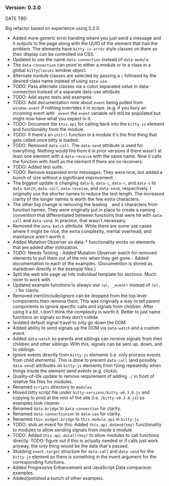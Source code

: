 ### Version: 0.3.0

DATE TBD

Big refactor based on experience using 0.2.0.

- Added more generic error handing where you just send
a message and it outputs to the page along with the
UUID of the element that had the problem. The 
elements have `bitty-js-error` style classes on them
so their display can be controlled via CSS. 
- Updated to use the name `data-connection` instead of `data-module`
- The `data-connection` can point to either a module or
to a class in a global `bittyClasses` window object.
- Alternate module classes are selected by passing a `|` followed
by the desired class name instead of using `data-use`
- TODO: Pass alternate classes via a colon separated value in 
data-connection instead of a separate data-use attribute
- TODO: Add async tests and examples
- TODO: Add documentation note about `event` being pulled from `window.event`
if nothing overrides it in scope. (e.g. if you bury an incoming
event with `_event` the `event` variable will still be populated
but might now have what you expect in it. 
- TODO: Document the `this.api` for calling back into the `bitty-js`
element and functionality from the module.
- TODO: If there's an `init()` function in a module it's the
first thing that gets called once bitty is loaded. 
- TODO: Removed `data-call`. The `data-send` attribute is used
for everything. Nothing would fire from it in prior versions
if there wasn't at least one element with a `data-receive` 
with the same name. Now it calls the function with itself
as the element if there are no receivers.
- TODO: Added test suite.
- TODO: Remove expanded error messages. They were nice, but added a bunch of size
without a significant improvement. 
- The biggest update is changing `data-b`, `data-c`,
      `data-r`, and `data-s` to `data-batch`, 
      `data-call`, `data-receive`, and `data-send`,
      respectively. I originally use the shorter names to reduce the text
      length. The increased clarity of the longer names is worth the
      few extra characters.
- The other big change is removing the leading `_` and
      `$` characters from function names. They were originally 
      put in place to create a naming convention that differentiated
      between functions that were hit with `data-call`
      and `data-send`. In practice, that wasn't necessary.
- Removed the `data-batch` attribute. While there are some use 
      cases where it might be nice, the extra complexity, mental overhead, and maintance 
      aren't worth it.
- Added Mutation Observer so data-* functionality works
      on elements that are added after initilization.
- TODO: Needs Testing - Added Mutation Observer watch for
      removed elements to pull them out of the mix when
      they get gone.-       Added documentation to each of the examples. (Documention is 
      stored as markdown directly in the example files.)
- Split the web site page up into individual template for sections. Much
      nicer to work with.
- Updated example functions to always use `(el, _event)` instead
      of `(el, _)` for clarity. 
- Removed inert/include/ignore can be dropped from the top level
      components then remove them. This was originally a way to tell 
      parent components to ignore specific calls and signals from children. 
      After using it a bit, I don't think the complexity is worth it. 
      Better to just name functions an signals so they don't collide.
- Isolated default signal travel to only go down the DOM. 
- Added ability to send signals up the DOM via `data-watch`
      and a custom event.
- Added `data-watch` so parents and siblings
      can receive signals from their children and other
      siblings. With this, signals can be sent up, down, and
      to siblings.
- Ignore events directly from `bitty-js`
      elements (i.e. only process events from child elements).
      This is done to prevent `data-call` (and
      possibly `data-send`) attributes on 
      `bitty-js` elements from firing repeatedly
      when things inside the element send events (e.g. clicks).
- Quality-of-life update to remove requirement of
      adding `./` in front of relative
      file files for modules. 
- Renamed `scripts` directory to
      `modules`.
- Moved bitty script file under `bitty-versions/bitty-v0.3.0.js`
      and copying to prod at the root of the site (i.e. `/bitty-v0.3.0.js`)
      so examples look cleaner. 
- Renamed `data-bridge` to `data-connection` 
      for clarity.
- Renamed `data-connectionion` to `data-use` 
      for clarity.
- Renamed `this.widget.bridge` to `this.module.api`
      in `bitty-js`
- TODO: stub an event for this.
      Added `this.api.doSend(key)` functionality to modules to
      allow sending signals from inside a module. 
- TODO: Added `this.api.doCall(key)` to allow modules
      to call functions directly. 
      TODO: figure out if this is actually needed or if calls just
      work anyway, the only thing would be the data that's passed. 
- Stubbing `event.target` structure for `data-call`
      and `data-send` for the `bitty-js` element so
      there is something in the event argument for the corresponding
      functions.
- Added Progressive Enhancement and JavaScript Data comparison examples.
- Added/polished a bunch of other examples.

